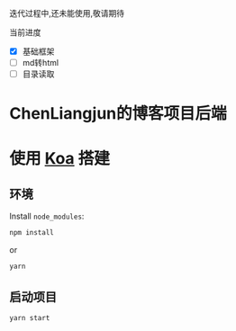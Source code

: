迭代过程中,还未能使用,敬请期待

当前进度

- [x] 基础框架
- [ ] md转html
- [ ] 目录读取

# ChenLiangjun的博客项目后端

# 使用 [Koa][koa] 搭建

## 环境

Install `node_modules`:

```bash
npm install
```

or

```bash
yarn
```

## 启动项目

```bash
yarn start
```
[koa]:https://koajs.com